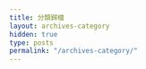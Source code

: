 ```yaml
---
title: 分類歸檔
layout: archives-category
hidden: true
type: posts
permalink: "/archives-category/"
---
```


